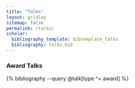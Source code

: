 ```yaml
---
title: "Talks"
layout: gridlay
sitemap: false
permalink: /talks/
scholar:
  bibliography_template: bibtemplate_talks
  bibliography: talks.bib
---
```


<link rel="stylesheet" href="{{ '/assets/css/responsive.css' | relative_url }}">

<!-- <div class="jumbotron">
### Invited Talks
{% bibliography --query @talk[type ^= invited] %}
</div> -->

### Award Talks
{% bibliography --query @talk[type ^= award] %}


<!-- <div class="jumbotron">
### Regular talks
{% bibliography --query @talk[type != invited && type != award] %}
</div> -->

